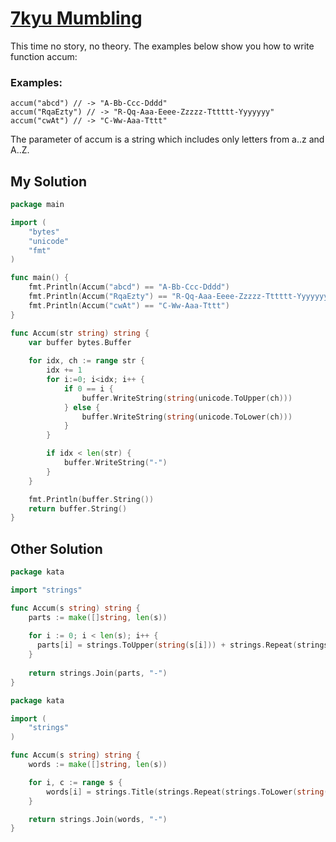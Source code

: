 # [7kyu Mumbling](https://www.codewars.com/kata/mumbling)

This time no story, no theory. The examples below show you how to write function accum:

### Examples:

```
accum("abcd") // -> "A-Bb-Ccc-Dddd"
accum("RqaEzty") // -> "R-Qq-Aaa-Eeee-Zzzzz-Tttttt-Yyyyyyy"
accum("cwAt") // -> "C-Ww-Aaa-Tttt"
```

The parameter of accum is a string which includes only letters from a..z and A..Z.

## My Solution

```go
package main

import (
	"bytes"
	"unicode"
	"fmt"
)

func main() {
	fmt.Println(Accum("abcd") == "A-Bb-Ccc-Dddd")
	fmt.Println(Accum("RqaEzty") == "R-Qq-Aaa-Eeee-Zzzzz-Tttttt-Yyyyyyy")
	fmt.Println(Accum("cwAt") == "C-Ww-Aaa-Tttt")
}

func Accum(str string) string {
	var buffer bytes.Buffer
	
	for idx, ch := range str {
		idx += 1
		for i:=0; i<idx; i++ {
			if 0 == i {
				buffer.WriteString(string(unicode.ToUpper(ch)))
			} else {
				buffer.WriteString(string(unicode.ToLower(ch)))
			}
		}

		if idx < len(str) {
			buffer.WriteString("-")
		}
	}

	fmt.Println(buffer.String())
	return buffer.String()
}
```

## Other Solution

```go
package kata

import "strings"

func Accum(s string) string {
    parts := make([]string, len(s))
    
    for i := 0; i < len(s); i++ {
      parts[i] = strings.ToUpper(string(s[i])) + strings.Repeat(strings.ToLower(string(s[i])), i)
    }
    
    return strings.Join(parts, "-")
}
```

```go
package kata

import (
	"strings"
)

func Accum(s string) string {
	words := make([]string, len(s))

	for i, c := range s {
		words[i] = strings.Title(strings.Repeat(strings.ToLower(string(c)), i+1))	
	}

	return strings.Join(words, "-")
}